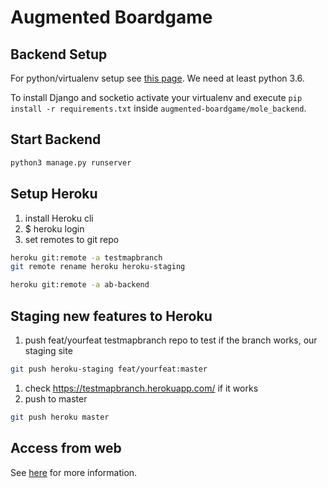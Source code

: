 # Augmented Boardgame

## Backend Setup
For python/virtualenv setup see [this page](https://developer.mozilla.org/en-US/docs/Learn/Server-side/Django/development_environment).
We need at least python 3.6.

To install Django and socketio activate your virtualenv and execute `pip install -r requirements.txt` inside `augmented-boardgame/mole_backend`.

## Start Backend
```bash
python3 manage.py runserver
```

## Setup Heroku
1.  install Heroku cli
1.  $ heroku login 
1.  set remotes to git repo

```bash
heroku git:remote -a testmapbranch
git remote rename heroku heroku-staging

heroku git:remote -a ab-backend
```

## Staging new features to Heroku

1. push feat/yourfeat testmapbranch repo to test if the branch works, our staging site
```bash
git push heroku-staging feat/yourfeat:master
```
1. check https://testmapbranch.herokuapp.com/ if it works
1. push to master

```bash
git push heroku master
```


## Access from web

See [here](https://gitlab.rz.htw-berlin.de/s0565666/augmented-boardgame/-/wikis/Serververbindung) for more information.
